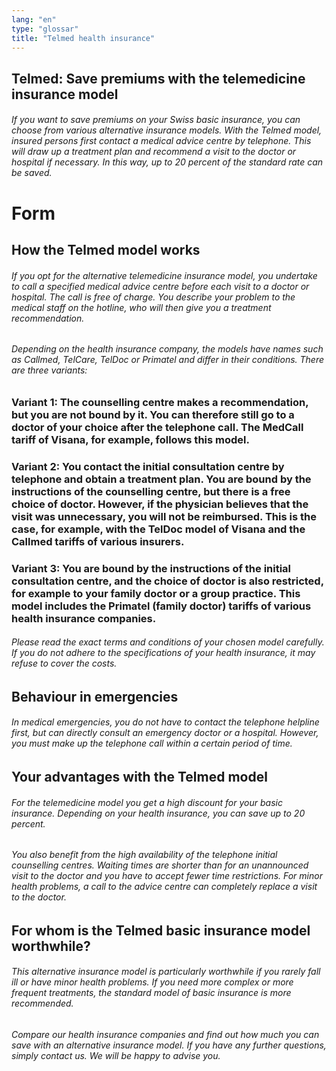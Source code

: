 ```yaml
---
lang: "en"
type: "glossar"
title: "Telmed health insurance"
---
```


## Telmed: Save premiums with the telemedicine insurance model

###### If you want to save premiums on your Swiss basic insurance, you can choose from various alternative insurance models. With the Telmed model, insured persons first contact a medical advice centre by telephone. This will draw up a treatment plan and recommend a visit to the doctor or hospital if necessary. In this way, up to 20 percent of the standard rate can be saved.

# Form

## How the Telmed model works

###### If you opt for the alternative telemedicine insurance model, you undertake to call a specified medical advice centre before each visit to a doctor or hospital. The call is free of charge. You describe your problem to the medical staff on the hotline, who will then give you a treatment recommendation.

###### Depending on the health insurance company, the models have names such as Callmed, TelCare, TelDoc or Primatel and differ in their conditions. There are three variants:

### Variant 1: The counselling centre makes a recommendation, but you are not bound by it. You can therefore still go to a doctor of your choice after the telephone call. The MedCall tariff of Visana, for example, follows this model.

### Variant 2: You contact the initial consultation centre by telephone and obtain a treatment plan. You are bound by the instructions of the counselling centre, but there is a free choice of doctor. However, if the physician believes that the visit was unnecessary, you will not be reimbursed. This is the case, for example, with the TelDoc model of Visana and the Callmed tariffs of various insurers.

### Variant 3: You are bound by the instructions of the initial consultation centre, and the choice of doctor is also restricted, for example to your family doctor or a group practice. This model includes the Primatel (family doctor) tariffs of various health insurance companies.

###### Please read the exact terms and conditions of your chosen model carefully. If you do not adhere to the specifications of your health insurance, it may refuse to cover the costs.

## Behaviour in emergencies

###### In medical emergencies, you do not have to contact the telephone helpline first, but can directly consult an emergency doctor or a hospital. However, you must make up the telephone call within a certain period of time.

## Your advantages with the Telmed model

###### For the telemedicine model you get a high discount for your basic insurance. Depending on your health insurance, you can save up to 20 percent.

###### You also benefit from the high availability of the telephone initial counselling centres. Waiting times are shorter than for an unannounced visit to the doctor and you have to accept fewer time restrictions. For minor health problems, a call to the advice centre can completely replace a visit to the doctor.

## For whom is the Telmed basic insurance model worthwhile?

###### This alternative insurance model is particularly worthwhile if you rarely fall ill or have minor health problems. If you need more complex or more frequent treatments, the standard model of basic insurance is more recommended.

###### Compare our health insurance companies and find out how much you can save with an alternative insurance model. If you have any further questions, simply contact us. We will be happy to advise you.
